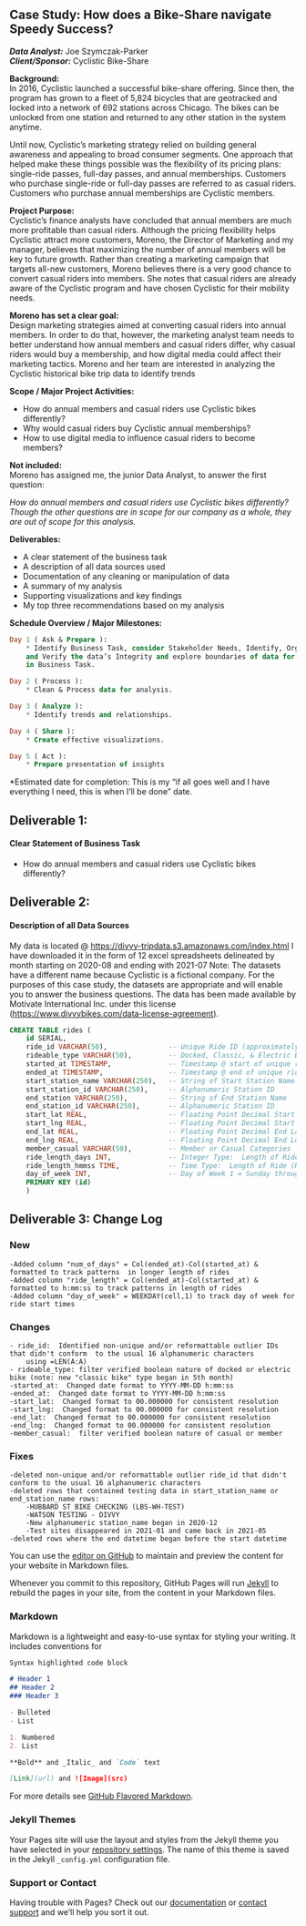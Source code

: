 ## Case Study:  How does a Bike-Share navigate Speedy Success?  

***Data Analyst:*** Joe Szymczak-Parker  
***Client/Sponsor:*** Cyclistic Bike-Share  

**Background:**  
In 2016, Cyclistic launched a successful bike-share offering. Since then, the program has grown to a fleet of 5,824 bicycles that are geotracked and locked into a network of 692 stations across Chicago. The bikes can be unlocked from one station and returned to any other station in the system anytime.  

Until now, Cyclistic’s marketing strategy relied on building general awareness and appealing to broad consumer segments. One approach that helped make these things possible was the flexibility of its pricing plans: single-ride passes, full-day passes, and annual memberships. Customers who purchase single-ride or full-day passes are referred to as casual riders. Customers who purchase annual memberships are Cyclistic members.

**Project Purpose:**  
Cyclistic’s finance analysts have concluded that annual members are much more profitable than casual riders. Although the pricing flexibility helps Cyclistic attract more customers, Moreno, the Director of Marketing and my manager, believes that maximizing the number of annual members will be key to future growth. Rather than creating a marketing campaign that targets all-new customers, Moreno believes there is a very good chance to convert casual riders into members. She notes that casual riders are already aware of the Cyclistic program and have chosen Cyclistic for their mobility needs.

**Moreno has set a clear goal:**  
Design marketing strategies aimed at converting casual riders into annual members. In order to do that, however, the marketing analyst team needs to better understand how annual members and casual riders differ, why casual riders would buy a membership, and how digital media could affect their marketing tactics. Moreno and her team are interested in analyzing the Cyclistic historical bike trip data to identify trends

**Scope / Major Project Activities:**


* How do annual members and casual riders use Cyclistic bikes differently?
* Why would casual riders buy Cyclistic annual memberships?
* How to use digital media to influence casual riders to become members?

**Not included:**  
Moreno has assigned me, the junior Data Analyst, to answer the first   question:    

  *How do annual members and casual riders use Cyclistic bikes differently?  Though the other questions are in scope for our company as a whole, they are out of scope for this analysis.*

**Deliverables:**

  * A clear statement of the business task
  * A description of all data sources used
  * Documentation of any cleaning or manipulation of data
  * A summary of my analysis
  * Supporting visualizations and key findings
  * My top three recommendations based on my analysis

**Schedule Overview / Major Milestones:**
~~~SQL
Day 1 ( Ask & Prepare ):  
    * Identify Business Task, consider Stakeholder Needs, Identify, Organize,  
    and Verify the data’s Integrity and explore boundaries of data for use  
    in Business Task.  

Day 2 ( Process ):  
    * Clean & Process data for analysis.  

Day 3 ( Analyze ):
    * Identify trends and relationships.

Day 4 ( Share ):
    * Create effective visualizations.

Day 5 ( Act ):
    * Prepare presentation of insights
  ~~~


*Estimated date for completion:
This is my “if all goes well and I have everything I need, this is when I’ll be done” date.

## Deliverable 1:
#### Clear Statement of Business Task

  * How do annual members and casual riders use Cyclistic bikes differently?

## Deliverable 2:
#### Description of all Data Sources  

My data is located @ https://divvy-tripdata.s3.amazonaws.com/index.html
I have downloaded it in the form of 12 excel spreadsheets delineated by month starting on 2020-08 and ending with 2021-07
Note: The datasets have a different name because Cyclistic is a fictional company. For the purposes of this case study,
the datasets are appropriate and will enable you to answer the business questions. The data has been made available by
Motivate International Inc. under this license (https://www.divvybikes.com/data-license-agreement).


~~~SQL
CREATE TABLE rides (
	id SERIAL,
	ride_id VARCHAR(50),               -- Unique Ride ID (approximately 5 million)
	rideable_type VARCHAR(50),         -- Docked, Classic, & Electric Bike Categories
	started_at TIMESTAMP,              -- Timestamp @ start of unique ride
	ended_at TIMESTAMP,                -- Timestamp @ end of unique ride
	start_station_name VARCHAR(250),   -- String of Start Station Name
	start_station_id VARCHAR(250),     -- Alphanumeric Station ID
	end_station VARCHAR(250),          -- String of End Station Name
	end_station_id VARCHAR(250),       -- Alphanumeric Station ID
	start_lat REAL,                    -- Floating Point Decimal Start Latitude
	start_lng REAL,                    -- Floating Point Decimal Start Longitude
	end_lat REAL,                      -- Floating Point Decimal End Latitude
	end_lng REAL,                      -- Floating Point Decimal End Longitude
	member_casual VARCHAR(50),         -- Member or Casual Categories
	ride_length_days INT,              -- Integer Type:  Length of Ride (Days)
	ride_length_hmmss TIME,            -- Time Type:  Length of Ride (Hours:Minutes:Seconds)
	day_of_week INT,                   -- Day of Week 1 = Sunday through 7 = Saturday
	PRIMARY KEY (id)
	)
~~~

## Deliverable 3: Change Log

### New
	-Added column "num_of_days" = Col(ended_at)-Col(started_at) & formatted to track patterns  in longer length of rides
	-Added column "ride_length" = Col(ended_at)-Col(started_at) & formatted to h:mm:ss to track patterns in length of rides
	-Added column "day_of_week" = WEEKDAY(cell,1) to track day of week for ride start times


### Changes  
	- ride_id:  Identified non-unique and/or reformattable outlier IDs that didn't conform  to the usual 16 alphanumeric characters
		using =LEN(A:A)
	- rideable_type: filter verified boolean nature of docked or electric bike (note: new "classic bike" type began in 5th month)
	-started_at:  Changed date format to YYYY-MM-DD h:mm:ss
	-ended_at:  Changed date format to YYYY-MM-DD h:mm:ss
	-start_lat:  Changed format to 00.000000 for consistent resolution
	-start_lng:  Changed format to 00.000000 for consistent resolution
	-end_lat:  Changed format to 00.000000 for consistent resolution
	-end_lng:  Changed format to 00.000000 for consistent resolution
	-member_casual:  filter verified boolean nature of casual or member

### Fixes
	-deleted non-unique and/or reformattable outlier ride_id that didn't conform to the usual 16 alphanumeric characters
	-deleted rows that contained testing data in start_station_name or end_station_name rows:
		-HUBBARD ST BIKE CHECKING (LBS-WH-TEST)
		-WATSON TESTING - DIVVY
		-New alphanumeric station_name began in 2020-12
		-Test sites disappeared in 2021-01 and came back in 2021-05
	-deleted rows where the end datetime began before the start datetime

You can use the [editor on GitHub](https://github.com/YugenExperience/CapStoneProject/edit/gh-pages/index.md) to maintain and preview the content for your website in Markdown files.

Whenever you commit to this repository, GitHub Pages will run [Jekyll](https://jekyllrb.com/) to rebuild the pages in your site, from the content in your Markdown files.

### Markdown

Markdown is a lightweight and easy-to-use syntax for styling your writing. It includes conventions for

```markdown
Syntax highlighted code block

# Header 1
## Header 2
### Header 3

- Bulleted
- List

1. Numbered
2. List

**Bold** and _Italic_ and `Code` text

[Link](url) and ![Image](src)
```

For more details see [GitHub Flavored Markdown](https://guides.github.com/features/mastering-markdown/).

### Jekyll Themes

Your Pages site will use the layout and styles from the Jekyll theme you have selected in your [repository settings](https://github.com/YugenExperience/CapStoneProject/settings/pages). The name of this theme is saved in the Jekyll `_config.yml` configuration file.

### Support or Contact

Having trouble with Pages? Check out our [documentation](https://docs.github.com/categories/github-pages-basics/) or [contact support](https://support.github.com/contact) and we’ll help you sort it out.
